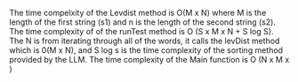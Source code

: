 The time compelxity of the Levdist method is O(M x N) where M is the length of the first string (s1) and n is the length of the second string (s2). The time complexity of of the runTest method is O (S x M x N + S log S). The N is from iterating through all of the words, it calls the levDist method which is 0(M x N), and S log s is the time complexity of the sorting method provided by the LLM. The time complexity of the Main function is O (N x M x )
